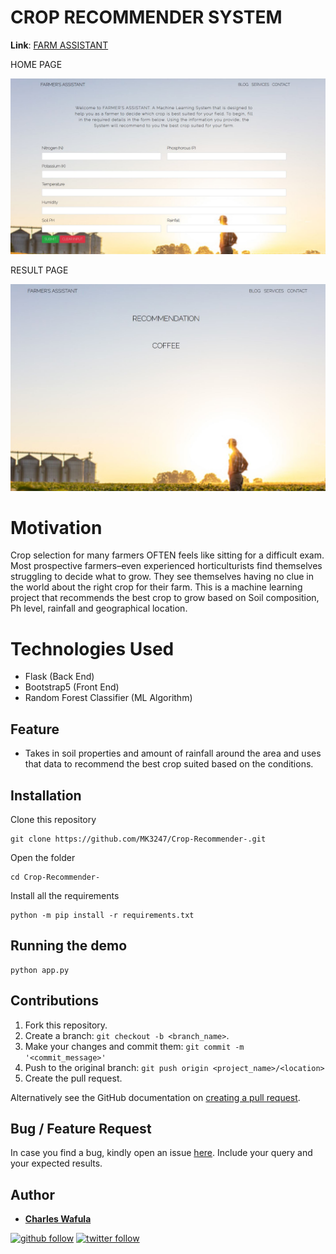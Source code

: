 # CROP RECOMMENDER SYSTEM

**Link**: [FARM ASSISTANT](https://mlxcrop.herokuapp.com/)

HOME PAGE

![image](https://github.com/MK3247/Crop-Recommender-/blob/main/homex.JPG)

RESULT PAGE

![image](https://github.com/MK3247/Crop-Recommender-/blob/main/resultx.JPG)

# Motivation

Crop selection for many  farmers OFTEN feels like sitting for a difficult exam.
Most prospective farmers–even experienced horticulturists find themselves struggling to decide what to grow.
They see themselves having no clue in the world about the right crop for their farm. 
This is a machine learning project that recommends the best crop to grow based on Soil composition, 
Ph level, rainfall and geographical location. 

# Technologies Used

* Flask (Back End) 
* Bootstrap5 (Front End) 
* Random Forest Classifier (ML Algorithm)

## Feature

- Takes in soil properties and amount of rainfall around the area and uses that data to recommend the best crop suited based on the conditions.

## Installation

Clone this repository

```
git clone https://github.com/MK3247/Crop-Recommender-.git
```

Open the folder

```
cd Crop-Recommender-
```

Install all the requirements

```
python -m pip install -r requirements.txt
```

## Running the demo

```
python app.py
```

## Contributions

1. Fork this repository.
2. Create a branch: `git checkout -b <branch_name>`.
3. Make your changes and commit them: `git commit -m '<commit_message>'`
4. Push to the original branch: `git push origin <project_name>/<location>`
5. Create the pull request.

Alternatively see the GitHub documentation on [creating a pull request](https://help.github.com/en/github/collaborating-with-issues-and-pull-requests/creating-a-pull-request).

## Bug / Feature Request

In case you find a bug, kindly open an issue [here](https://https://github.com/MK3247/Crop-Recommender-/issues/new). Include your query and your expected results.

## Author 

* **[Charles Wafula](https://https://github.com/MK3247)** 

[![github follow](https://img.shields.io/github/followers/MK3247?label=Follow_on_GitHub)](https://github.com/MK3247)
[![twitter follow](https://img.shields.io/twitter/follow/WMKCharles?style=social)](https://twitter.com/WMKCharles)
